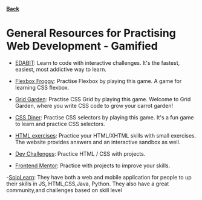 **[Back](/README.md/)**

# General Resources for Practising Web Development - Gamified

- [EDABIT](https://edabit.com/): Learn to code with interactive challenges. It's the fastest, easiest, most addictive way to learn.

- [Flexbox Froggy](https://flexboxfroggy.com/): Practise Flexbox by playing this game. A game for learning CSS flexbox.

- [Grid Garden](https://cssgridgarden.com): Practise CSS Grid by playing this game. Welcome to Grid Garden, where you write CSS code to grow your carrot garden!

- [CSS Diner](https://flukeout.github.io): Practise CSS selectors by playing this game. It's a fun game to learn and practice CSS selectors.

- [HTML exercises](http://www.landofcode.com/html-exercises/): Practice your HTML/XHTML skills with small exercises. The website provides answers and an interactive sandbox as well. 

- [Dev Challenges](https://devchallenges.io/): Practice HTML / CSS with projects.

- [Frontend Mentor](https://www.frontendmentor.io/): Practice with projects to improve your skills.

-[SoloLearn](https://www.sololearn.com/Courses/): They have both a web and mobile application for people to up their skills in JS, HTML,CSS,Java, Python. They also have a great community,and challenges based on skill level 
